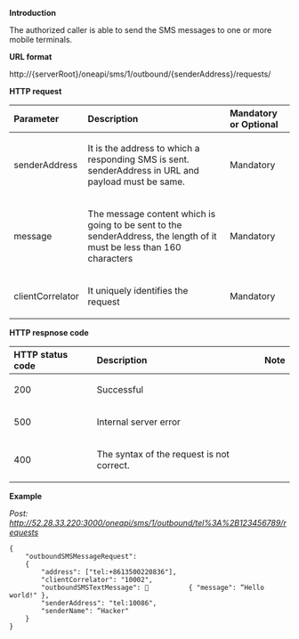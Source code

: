 **Introduction**

The authorized caller is able to send the SMS messages to one or more mobile terminals.

**URL format**

http://{serverRoot}/oneapi/sms/1/outbound/{senderAddress}/requests/

**HTTP request**

<table>
<thead>
<tr>
<th id="parameter" style="text-align:left;">Parameter            </th>
<th id="type" style="text-align:left;">Description        </th>
<th id="required" style="text-align:left;">Mandatory or Optional   </th>
</tr>
</thead>

<tbody>


<tr>
<td style="text-align:left;"><p>senderAddress</p></td>
<td style="text-align:left;"><p>It is the address to which a responding SMS is sent. senderAddress in URL and payload must be same.
 </p></td>
<td style="text-align:left;"><p>Mandatory</p></td>
</tr>
<tr>
<td style="text-align:left;"><p>message</p></td>
<td style="text-align:left;"><p> The message content which is going to be sent to the senderAddress, the length of it must be less than 160 characters
</p></td>
<td style="text-align:left;"><p>Mandatory </p></td>
</tr>
<tr>
<td style="text-align:left;"><p>clientCorrelator</p></td>
<td style="text-align:left;"><p>It uniquely identifies the request
</p></td>
<td style="text-align:left;"><p>Mandatory </p></td>
</tr>
</tbody>
</table>

**HTTP respnose code**
<table>
<thead>
<tr>
<th id="parameter" style="text-align:left;">HTTP status code            </th>
<th id="type" style="text-align:left;">Description        </th>
<th id="required" style="text-align:left;">Note   </th>
</tr>
</thead>

<tbody>


<tr>
<td style="text-align:left;"><p>200 </p></td>
<td style="text-align:left;"><p>Successful </p></td>
<td style="text-align:left;"><p> </p></td>
</tr>
<tr>
<td style="text-align:left;"><p>500 </p></td>
<td style="text-align:left;"><p>Internal server error</p></td>
<td style="text-align:left;"><p> </p></td>
</tr>
<tr>
<td style="text-align:left;"><p>400 </p></td>
<td style="text-align:left;"><p>The syntax of the request is not correct.
 </p></td>
<td style="text-align:left;"><p> </p></td>
</tr>
</tbody>
</table>

**Example**

*Post: http://52.28.33.220:3000/oneapi/sms/1/outbound/tel%3A%2B123456789/requests*

    {
        "outboundSMSMessageRequest":
        {
            "address": ["tel:+8613500220836"],
            "clientCorrelator": "10002",
            "outboundSMSTextMessage":           { "message": “Hello world!" },
            "senderAddress": "tel:10086",
            "senderName": “Hacker"
        }
    }


